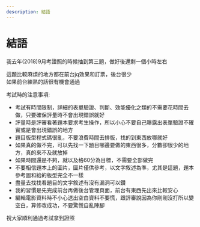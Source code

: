 ```yaml
---
description: 結語
---
```


# 結語
我去年(2018)9月考證照的時候抽到第三題，做好後還剩一個小時左右  

這題比較麻煩的地方都在前台jq效果和訂票，後台很少  
如果前台練熟的話很有機會通過  

考試時的注意事項:
- 考試有時間限制，詳細的表單驗證、判斷、效能優化之類的不需要花時間去做，只要確保評量時不會出現錯誤就好
- 評量時是評審看著題本要求考生操作，所以小心不要自己曝露出表單驗證不確實或是會出現錯誤的地方
- 題目版型程式碼很亂，不要浪費時間去排版，找的到東西放哪就好
- 如果真的做不完，可以先找一下題目哪邊要做的東西很多，分數卻很少的地方，真的來不及就放掉
- 如果時間還是不夠，就以及格60分為目標，不需要全部做完
- 不要相信題本上的圖片，圖片僅供參考，以文字敘述為準，尤其是這題，題本參考圖和給的版型完全不一樣
- 盡量去找找看題目的文字敘述有沒有漏洞可以鑽
- 我的習慣是先完成前台再做後台管理頁面，前台有東西先出來比較安心  
- 編輯電影資料時不小心送出空白資料不要慌，跟評審說因為你剛剛沒打所以變空白，算修改成功，不要驚慌自亂陣腳

祝大家順利通過考試拿到證照
